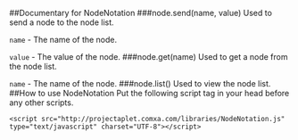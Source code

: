 ##Documentary for NodeNotation
###node.send(name, value)
Used to send a node to the node list.

`name` - The name of the node.

`value` - The value of the node.
###node.get(name)
Used to get a node from the node list.

`name` - The name of the node.
###node.list()
Used to view the node list.
##How to use NodeNotation
Put the following script tag in your head before any other scripts.

```
<script src="http://projectaplet.comxa.com/libraries/NodeNotation.js" type="text/javascript" charset="UTF-8"></script>
```